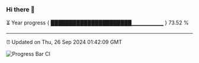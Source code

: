 ### Hi there 👋

⏳ Year progress { ██████████████████████▁▁▁▁▁▁▁▁ } 73.52 %

---

⏰ Updated on Thu, 26 Sep 2024 01:42:09 GMT

![Progress Bar CI](https://github.com/ZhaoGui/ZhaoGui/workflows/Progress%20Bar%20CI/badge.svg)
